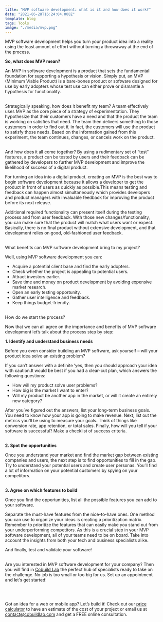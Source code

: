 ```yaml
---
title: "MVP software development: what is it and how does it work?"
date: "2021-06-28T16:24:04.000Z"
template: blog
tags: Tools
image: "./media/mvp.png"
---
```


MVP software development helps you turn your product idea into a reality using the least amount of effort without turning a throwaway at the end of the process.

**So, what does MVP mean?** 

An MVP in software development is a product that sets the fundamental foundation for supporting a hypothesis or vision. 
Simply put, an MVP (Minimum Viable Product) is a bare-bones product or software designed for use by early adopters whose test use can either prove or dismantle a hypothesis for functionality. <br> </br>

<title-4 align="left"> Strategically speaking, how does it benefit my team? </title-4>
A team effectively uses MVP as the core piece of a strategy of experimentation. They hypothesize that their customers have a need and that the product the team is working on satisfies that need. The team then delivers something to those customers in order to find out if, in fact, the customers will use the product to satisfy those needs. Based on the information gained from this experiment, the team continues, changes, or cancels work on the product. <br> </br>

<title-4 align="left"> And how does it all come together? </title-4>
By using a rudimentary set of “test” features, a product can be tested by users and their feedback can be gathered by developers to further MVP development and improve the likelihood of success of a digital product. 

For turning an idea into a digital product, creating an MVP is the best way to begin software development because it allows a developer to get the product in front of users as quickly as possible.This means testing and feedback can happen almost simultaneously which provides developers and product managers with invaluable feedback for improving the product before its next release.

Additional required functionality can present itself during the testing process and from user feedback. With those new changes/functionality, you can make sure that the product will match what users want or expect. Basically, there is no final product without extensive development, and that development relies on good, old-fashioned user feedback. <br> </br>


<title-4 align="left"> What benefits can MVP software development bring to my project? </title-4>

Well, using MVP software development you can:
* Acquire a potential client base and find the early adopters.
* Check whether the project is appealing to potential users.
* Attract investors earlier.
* Save time and money on product development by avoiding expensive market research.
* Open an early testing opportunity.
* Gather user intelligence and feedback.
* Keep things budget-friendly. <br> </br>


<title-3 align="centered">  How do we start the process?  </title-3>

Now that we can all agree on the importance and benefits of MVP software development let’s talk about the process step by step:

**1. Identify and understand business needs**

Before you even consider building an MVP software, ask yourself – will your product idea solve an existing problem?

If you can’t answer with a definite ‘yes, then you should approach your idea with caution.It would be best if you had a clear-cut plan, which answers the following questions:

* How will my product solve user problems?
* How big is the market I want to enter?
* Will my product be another app in the market, or will it create an entirely new category?

After you’ve figured out the answers, list your long-term business goals. You need to know how your app is going to make revenue.
Next, list out the metrics you’ll be using to measure your goals. Think of things like conversion rate, app retention, or total sales.
Finally, how will you tell if your software is successful? Make a checklist of success criteria. <br> </br>


**2. Spot the opportunities**

Once you understand your market and find the market gap between existing companies and users, the next step is to find opportunities to fill in the gap.
Try to understand your potential users and create user personas. You’ll find a lot of information on your potential customers by spying on your competitors. <br> </br>


**3. Agree on which features to build**

Once you find the opportunities, list all the possible features you can add to your software.

Separate the must-have features from the nice-to-have ones. One method you can use to organize your ideas is creating a prioritization matrix. Remember to prioritize the features that can easily make you stand out from your underperforming competitors. As this is a crucial step in your MVP software development, all of your teams need to be on board. Take into account the insights from both your tech and business specialists alike.

And finally, test and validate your software! <br> </br>


Are you interested in MVP software development for your company? Then you will find in <a target="_blank" href="https://cobuildlab.com/"> Cobuild Lab</a> the perfect hub of specialists ready to take on the challenge. No job is too small or too big for us. Set up an appointment and let's get started!


<youtube-video id="5fbYxQNgJ7s&"></youtube-video>  <br> </br>

Got an idea for a web or mobile app? Let’s build it! Check out our <a target="_blank" href="https://cobuildlab.com/price-calculator/">  price calculator</a> to have an estimate of the cost of your project or email us at contact@cobuildlab.com and get a FREE online consultation. 





